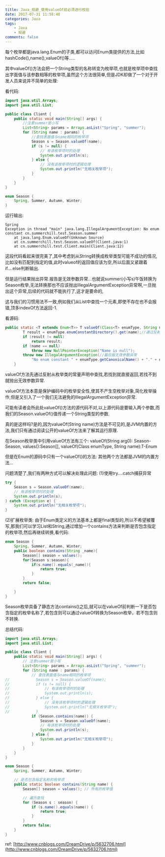 ```yaml
---
title: Java_规避_使用valueOf前必须进行校验
date: 2017-07-31 11:58:48
categories: Java
tags:
    - Java
    - 规避
comments: false
---
```


每个枚举都是java.lang.Enum的子类,都可以访问Enum类提供的方法,比如hashCode(),name(),valueOf()等.....

其中valueOf()方法会把一个String类型的名称转变为枚举项,也就是枚举项中查找出字面值与该参数相等的枚举项,虽然这个方法很简单,但是JDK却做了一个对于开发人员来说并不简单的处理:

看代码:
```java
import java.util.Arrays;
import java.util.List;

public class Client {
    public static void main(String[] args) {
        //注意summer是小写
        List<String> params = Arrays.asList("Spring", "summer");
        for (String name : params) {
            //查找表面值与name相同的枚举项
            Season s = Season.valueOf(name);
            if (s != null) {
                // 有该枚举项时的处理
                System.out.println(s);
            } else {
                // 没有该枚举项时的逻辑处理
                System.out.println("无相关枚举项");
            }
        }
    }
}

enum Season {
    Spring, Summer, Autumn, Winter;
}
```
运行输出:
```
Spring
Exception in thread "main" java.lang.IllegalArgumentException: No enum constant cn.summerchill.test.Season.summer
    at java.lang.Enum.valueOf(Unknown Source)
    at cn.summerchill.test.Season.valueOf(Client.java:1)
    at cn.summerchill.test.Client.main(Client.java:12)
```
这段代码看起来很完美了,其中考虑到从String转换成枚举类型可能不成功的情况,比如没有匹配到指定的值,此时valueof的返回值应该为空,所以后面又紧跟着if....else判断输出.

但是运行结果抛出异常.报告是无效参数异常...也就说summer(小写s)午饭转换为Season枚举,无法转换那也不应该抛出IllegalArgumentException异常啊,一旦抛出这个异常,后续的代码就不能执行了,这才是要命的,

这与我们的习惯用法不一致,例如我们从List中查找一个元素,即使不存在也不会报错,顶多indexOf方法返回-1.

看源码:
```java
public static <T extends Enum<T>> T valueOf(Class<T> enumType, String name) {
        T result = enumType.enumConstantDirectory().get(name);//通过反射,从常量列表中查找.
        if (result != null)
            return result;
        if (name == null)
            throw new NullPointerException("Name is null");
        throw new IllegalArgumentException(//最后报无效参数异常
            "No enum constant " + enumType.getCanonicalName() + "." + name);
    }
```
valueOf方法先通过反射从枚举类的常量声明中查找,若找到就直接返回,若找不到就抛出无效参数异常.

valueOf方法本意是保护编码中的枚举安全性,使其不产生空枚举对象,简化枚举操作,但是又引入了一个我们无法避免的IllegalArgumentException异常.

可能有读者会所此处valueOf()方法的源代码不对,以上源代码是要输入两个参数,而我们的Season.valueOf()值传递一个String类型的参数.

真的是这样吗?是的,因为valueOf(String name)方法是不可见的,是JVM内置的方法,我们只有通过阅读公开的valueOf方法来了解其运行原理.

在Season枚举类中引用valueOf方法有三个: valueOf(String arg0): Season-Season, values():Season[], valueOf(Class<T> enumType, String name):T-Enum

但是在Enum的源码中只有一个valueOf()的方法: 其他两个方法都是JVM的内置方法...

问题清楚了,我们有两种方式可以解决处理此问题:
(1)使用try....catch捕获异常
```java
try {
    Season s = Season.valueOf(name);
    // 有该枚举项时的处理
    System.out.println(s);
} catch (Exception e) {
    System.out.println("无相关枚举项");
}
```
(2)扩展枚举类:
由于Enum类定义的方法基本上都是final类型的,所以不希望被覆写,那我们可以学习List和String,通过增加一个contains方法来判断是否包含指定的枚举项,然后再继续转换,看代码:
```java
enum Season {
    Spring, Summer, Autumn, Winter;
    public boolean contains(String _name){
        Season[] season = values();
        for(Season s:season){
            if(s.name().equals(_name)){
                return true;
            }
        }
        return false;

    }
}
```
Season枚举具备了静态方法contains()之后,就可以在valueOf前判断一下是否包含指定的枚举名称了,若包含则可以通过valueOf转换为Season枚举，若不包含则不转换.

总结代码:
```java
import java.util.Arrays;
import java.util.List;

public class Client {
    public static void main(String[] args) {
        // 注意summer是小写
        List<String> params = Arrays.asList("Spring", "summer");
        for (String name : params) {
            // 查找表面值与name相同的枚举项
//            Season s = Season.valueOf(name);
//            if (s != null) {
//                // 有该枚举项时的处理
//                System.out.println(s);
//            } else {
//                // 没有该枚举项时的逻辑处理
//                System.out.println("无相关枚举项");
//            }
            if (Season.contains(name)) {
                Season s = Season.valueOf(name);
                // 有该枚举项时的处理
                System.out.println(s);
            } else {
                System.out.println("无相关枚举项");
            }
        }
    }
}

enum Season {
    Spring, Summer, Autumn, Winter;

    // 是否包含指定名称的枚举项
    public static boolean contains(String name) {
        Season[] season = values(); // 所有的枚举值

        // 遍历查找
        for (Season s : season) {
            if (s.name().equals(name)) {
                return true;
            }
        }
        return false;
    }
}
```

ref:
[http://www.cnblogs.com/DreamDrive/p/5632706.html](http://www.cnblogs.com/DreamDrive/p/5632706.html)

